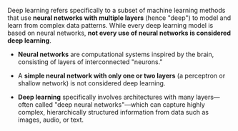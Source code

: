 Deep learning refers specifically to a subset of machine learning methods that use **neural networks with multiple layers** (hence "deep") to model and learn from complex data patterns. While every deep learning model is based on neural networks, **not every use of neural networks is considered deep learning**.

- **Neural networks** are computational systems inspired by the brain, consisting of layers of interconnected "neurons."
    
- A **simple neural network with only one or two layers** (a perceptron or shallow network) is not considered deep learning.
    
- **Deep learning** specifically involves architectures with many layers—often called "deep neural networks"—which can capture highly complex, hierarchically structured information from data such as images, audio, or text.